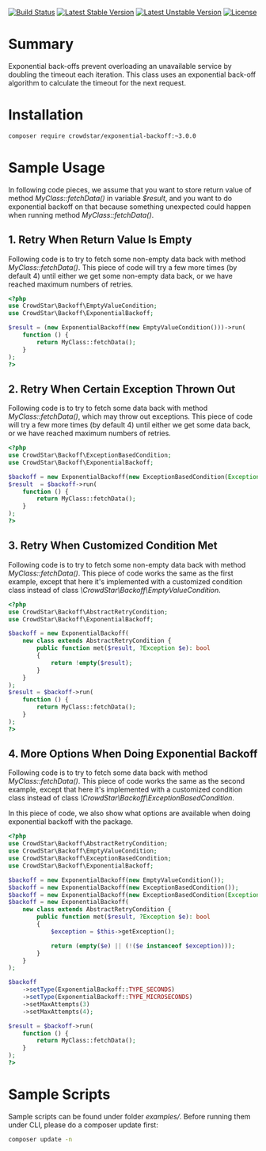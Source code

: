 [![Build Status](https://travis-ci.org/Crowdstar/exponential-backoff.svg?branch=master)](https://travis-ci.org/Crowdstar/exponential-backoff)
[![Latest Stable Version](https://poser.pugx.org/Crowdstar/exponential-backoff/v/stable.svg)](https://packagist.org/packages/crowdstar/exponential-backoff)
[![Latest Unstable Version](https://poser.pugx.org/Crowdstar/exponential-backoff/v/unstable.svg)](https://packagist.org/packages/crowdstar/exponential-backoff)
[![License](https://poser.pugx.org/Crowdstar/exponential-backoff/license.svg)](https://packagist.org/packages/crowdstar/exponential-backoff)

# Summary

Exponential back-offs prevent overloading an unavailable service by doubling the timeout each iteration. This class uses
an exponential back-off algorithm to calculate the timeout for the next request.

# Installation

```bash
composer require crowdstar/exponential-backoff:~3.0.0
```

# Sample Usage

In following code pieces, we assume that you want to store return value of method _MyClass::fetchData()_ in variable
_$result_, and you want to do exponential backoff on that because something unexpected could happen when running method
_MyClass::fetchData()_.

## 1. Retry When Return Value Is Empty

Following code is to try to fetch some non-empty data back with method _MyClass::fetchData()_. This piece of code will
try a few more times (by default 4) until either we get some non-empty data back, or we have reached maximum numbers
of retries.
 
```php
<?php
use CrowdStar\Backoff\EmptyValueCondition;
use CrowdStar\Backoff\ExponentialBackoff;

$result = (new ExponentialBackoff(new EmptyValueCondition()))->run(
    function () {
        return MyClass::fetchData();
    }
);
?>
```

## 2. Retry When Certain Exception Thrown Out

Following code is to try to fetch some data back with method _MyClass::fetchData()_, which may throw out exceptions.
This piece of code will try a few more times (by default 4) until either we get some data back, or we have reached
maximum numbers of retries.

```php
<?php
use CrowdStar\Backoff\ExceptionBasedCondition;
use CrowdStar\Backoff\ExponentialBackoff;

$backoff = new ExponentialBackoff(new ExceptionBasedCondition(Exception::class));
$result  = $backoff->run(
    function () {
        return MyClass::fetchData();
    }
);
?>
```

## 3. Retry When Customized Condition Met

Following code is to try to fetch some non-empty data back with method _MyClass::fetchData()_. This piece of code works
the same as the first example, except that here it's implemented with a customized condition class instead of class
_\CrowdStar\Backoff\EmptyValueCondition_.

```php
<?php
use CrowdStar\Backoff\AbstractRetryCondition;
use CrowdStar\Backoff\ExponentialBackoff;

$backoff = new ExponentialBackoff(
    new class extends AbstractRetryCondition {
        public function met($result, ?Exception $e): bool
        {
            return !empty($result);
        }
    }
);
$result = $backoff->run(
    function () {
        return MyClass::fetchData();
    }
);
?>
```

## 4. More Options When Doing Exponential Backoff

Following code is to try to fetch some data back with method _MyClass::fetchData()_. This piece of code works the
same as the second example, except that here it's implemented with a customized condition class instead of class
_\CrowdStar\Backoff\ExceptionBasedCondition_.

In this piece of code, we also show what options are available when doing exponential backoff with the package.

```php
<?php
use CrowdStar\Backoff\AbstractRetryCondition;
use CrowdStar\Backoff\EmptyValueCondition;
use CrowdStar\Backoff\ExceptionBasedCondition;
use CrowdStar\Backoff\ExponentialBackoff;

$backoff = new ExponentialBackoff(new EmptyValueCondition());
$backoff = new ExponentialBackoff(new ExceptionBasedCondition());
$backoff = new ExponentialBackoff(new ExceptionBasedCondition(Exception::class));
$backoff = new ExponentialBackoff(
    new class extends AbstractRetryCondition {
        public function met($result, ?Exception $e): bool
        {
            $exception = $this->getException();

            return (empty($e) || (!($e instanceof $exception)));
        }
    }
);

$backoff
    ->setType(ExponentialBackoff::TYPE_SECONDS)
    ->setType(ExponentialBackoff::TYPE_MICROSECONDS)
    ->setMaxAttempts(3)
    ->setMaxAttempts(4);

$result = $backoff->run(
    function () {
        return MyClass::fetchData();
    }
);
?>
```

# Sample Scripts

Sample scripts can be found under folder _examples/_. Before running them under CLI, please do a composer update first:

```bash
composer update -n
```
